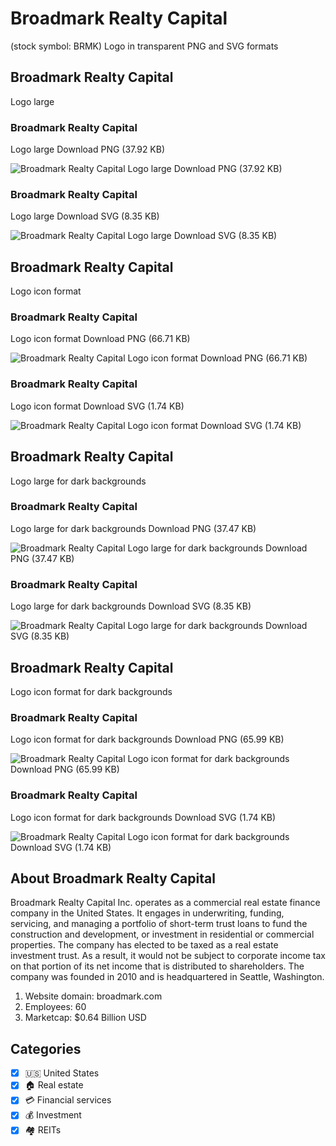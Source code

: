 # Broadmark Realty Capital
 (stock symbol: BRMK) Logo in transparent PNG and SVG formats

## Broadmark Realty Capital
 Logo large

### Broadmark Realty Capital
 Logo large Download PNG (37.92 KB)

![Broadmark Realty Capital
 Logo large Download PNG (37.92 KB)](/img/orig/BRMK_BIG-f4e505ff.png)

### Broadmark Realty Capital
 Logo large Download SVG (8.35 KB)

![Broadmark Realty Capital
 Logo large Download SVG (8.35 KB)](/img/orig/BRMK_BIG-48ac72e5.svg)

## Broadmark Realty Capital
 Logo icon format

### Broadmark Realty Capital
 Logo icon format Download PNG (66.71 KB)

![Broadmark Realty Capital
 Logo icon format Download PNG (66.71 KB)](/img/orig/BRMK-5a8d9316.png)

### Broadmark Realty Capital
 Logo icon format Download SVG (1.74 KB)

![Broadmark Realty Capital
 Logo icon format Download SVG (1.74 KB)](/img/orig/BRMK-210987d8.svg)

## Broadmark Realty Capital
 Logo large for dark backgrounds

### Broadmark Realty Capital
 Logo large for dark backgrounds Download PNG (37.47 KB)

![Broadmark Realty Capital
 Logo large for dark backgrounds Download PNG (37.47 KB)](/img/orig/BRMK_BIG.D-676e6618.png)

### Broadmark Realty Capital
 Logo large for dark backgrounds Download SVG (8.35 KB)

![Broadmark Realty Capital
 Logo large for dark backgrounds Download SVG (8.35 KB)](/img/orig/BRMK_BIG.D-37ab421c.svg)

## Broadmark Realty Capital
 Logo icon format for dark backgrounds

### Broadmark Realty Capital
 Logo icon format for dark backgrounds Download PNG (65.99 KB)

![Broadmark Realty Capital
 Logo icon format for dark backgrounds Download PNG (65.99 KB)](/img/orig/BRMK.D-929a9aca.png)

### Broadmark Realty Capital
 Logo icon format for dark backgrounds Download SVG (1.74 KB)

![Broadmark Realty Capital
 Logo icon format for dark backgrounds Download SVG (1.74 KB)](/img/orig/BRMK.D-d6a2fce7.svg)

## About Broadmark Realty Capital


Broadmark Realty Capital Inc. operates as a commercial real estate finance company in the United States. It engages in underwriting, funding, servicing, and managing a portfolio of short-term trust loans to fund the construction and development, or investment in residential or commercial properties. The company has elected to be taxed as a real estate investment trust. As a result, it would not be subject to corporate income tax on that portion of its net income that is distributed to shareholders. The company was founded in 2010 and is headquartered in Seattle, Washington.

1. Website domain: broadmark.com
2. Employees: 60
3. Marketcap: $0.64 Billion USD


## Categories
- [x] 🇺🇸 United States
- [x] 🏠 Real estate
- [x] 💳 Financial services
- [x] 💰 Investment
- [x] 🏘️ REITs
